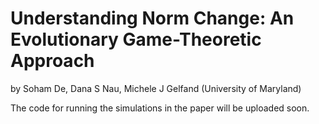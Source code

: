# Understanding Norm Change: An Evolutionary Game-Theoretic Approach
by Soham De, Dana S Nau, Michele J Gelfand (University of Maryland)

The code for running the simulations in the paper will be uploaded soon.

<!--This repository contains the source code (in Python) fo running all the simulations presented in the paper. The paper appears in the Proceedings of the 2016 International Conference on Autonomous Agents & Multiagent Systems, and an extended version is available on [ArXiv](https://arxiv.org/).-->
